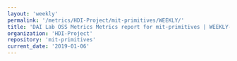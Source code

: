 ```yaml
---
layout: 'weekly'
permalink: '/metrics/HDI-Project/mit-primitives/WEEKLY/'
title: 'DAI Lab OSS Metrics Metrics report for mit-primitives | WEEKLY-REPORT-2019-01-06'
organization: 'HDI-Project'
repository: 'mit-primitives'
current_date: '2019-01-06'
---
```

